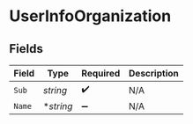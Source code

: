 # UserInfoOrganization


## Fields

| Field              | Type               | Required           | Description        |
| ------------------ | ------------------ | ------------------ | ------------------ |
| `Sub`              | *string*           | :heavy_check_mark: | N/A                |
| `Name`             | **string*          | :heavy_minus_sign: | N/A                |